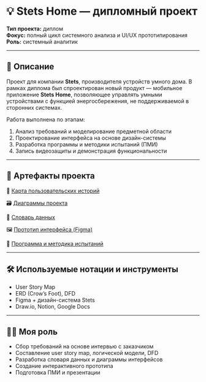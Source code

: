 # 💡 Stets Home — дипломный проект

**Тип проекта:** диплом  
**Фокус:** полный цикл системного анализа и UI/UX прототипирования  
**Роль:** системный аналитик

---

## 📌 Описание

Проект для компании **Stets**, производителя устройств умного дома. В рамках диплома был спроектирован новый продукт — мобильное приложение **Stets Home**, позволяющее управлять умными устройствами с функцией энергосбережения, не поддерживаемой в сторонних системах.

Работа выполнена по этапам:
1. Анализ требований и моделирование предметной области
2. Проектирование интерфейса на основе дизайн-системы
3. Разработка программы и методики испытаний (ПМИ)
4. Запись видеозащиты и демонстрация функциональности

---

## 🧩 Артефакты проекта

📌 [Карта пользовательских историй](https://miro.com/app/board/uXjVItOt2rQ=/?share_link_id=600930565295)

🗃️ [Диаграммы проекта](https://disk.yandex.ru/i/aiDzJADT9Ikh1Q)

📖 [Словарь данных](https://disk.yandex.ru/i/ixebd-fxpVy0XQ)

🖼️ [Прототип интерфейса (Figma)](https://www.figma.com/design/VjnP3jmnLmKnwHYzyTITTG/%D0%9F%D1%80%D0%BE%D1%82%D0%BE%D1%82%D0%B8%D0%BF-%D0%BF%D1%80%D0%B8%D0%BB%D0%BE%D0%B6%D0%B5%D0%BD%D0%B8%D1%8F-STETS-HOME?node-id=4-581&t=3B7lscmVqgqGk7Li-1)

🧪 [Программа и методика испытаний](https://disk.yandex.ru/i/apV9GvjBuPBy_A)

---

## 🛠 Используемые нотации и инструменты

- User Story Map
- ERD (Crow’s Foot), DFD
- Figma + дизайн-система Stets
- Draw.io, Notion, Google Docs

---

## 👨‍💻 Моя роль

- Сбор требований на основе интервью с заказчиком
- Составление user story map, логической модели, DFD
- Разработка словаря данных и диаграммы интерфейсов
- Создание интерактивного прототипа
- Подготовка ПМИ и презентации
